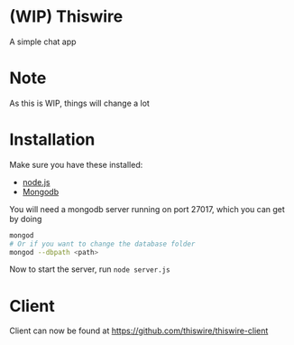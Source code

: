 # (WIP) Thiswire
A simple chat app
# Note
As this is WIP, things will change a lot
# Installation
Make sure you have these installed:
* [node.js](https://nodejs.org)
* [Mongodb](https://www.mongodb.com/download-center/community)

You will need a mongodb server running on port 27017, which you can get by doing
```bash
mongod
# Or if you want to change the database folder
mongod --dbpath <path>
```
Now to start the server, run `node server.js`
# Client
Client can now be found at https://github.com/thiswire/thiswire-client
